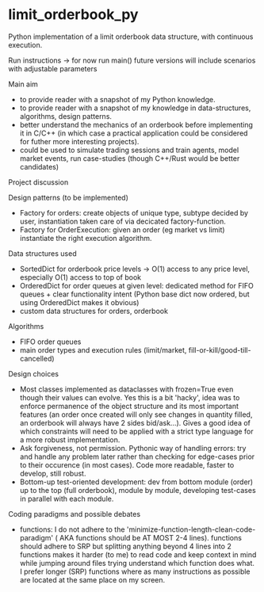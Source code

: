 # limit_orderbook_py
Python implementation of a limit orderbook data structure, with continuous execution.

Run instructions
-> for now run main()
future versions will include scenarios with adjustable parameters


Main aim
- to provide reader with a snapshot of my Python knowledge.
- to provide reader with a snapshot of my knowledge in data-structures, algorithms, design patterns.
- better understand the mechanics of an orderbook before implementing it in C/C++ (in which case a practical application could be considered for futher more interesting projects).
- could be used to simulate trading sessions and train agents, model market events, run case-studies (though C++/Rust would be better candidates)

Project discussion

Design patterns (to be implemented)
- Factory for orders: create objects of unique type, subtype decided by user, instantiation taken care of via decicated factory-function.
- Factory for OrderExecution: given an order (eg market vs limit) instantiate the right execution algorithm.

Data structures used
- SortedDict for orderbook price levels -> O(1) access to any price level, especially O(1) access to top of book
- OrderedDict for order queues at given level: dedicated method for FIFO queues + clear functionality intent (Python base dict now ordered, but using OrderedDict makes it obvious)
- custom data structures for orders, orderbook

Algorithms
- FIFO order queues
- main order types and execution rules (limit/market, fill-or-kill/good-till-cancelled)

Design choices
- Most classes implemented as dataclasses with frozen=True even though their values can evolve. Yes this is a bit 'hacky', idea was to enforce permanence of the object structure and its most important features (an order once created will only see changes in quantity filled, an orderbook will always have 2 sides bid/ask...). Gives a good idea of which constraints will need to be applied with a strict type language for a more robust implementation.
- Ask forgiveness, not permission. Pythonic way of handling errors: try and handle any problem later rather than checking for edge-cases prior to their occurence (in most cases). Code more readable, faster to develop, still robust.
- Bottom-up test-oriented development: dev from bottom module (order) up to the top (full orderbook), module by module, developing test-cases in parallel with each module.

Coding paradigms and possible debates
- functions: I do not adhere to the 'minimize-function-length-clean-code-paradigm' ( AKA functions should be AT MOST 2-4 lines).
  functions should adhere to SRP but splitting anything beyond 4 lines into 2 functions makes it harder (to me) to read code and keep
  context in mind while jumping around files trying understand which function does what. I prefer longer (SRP) functions where as
  many instructions as possible are located at the same place on my screen.
